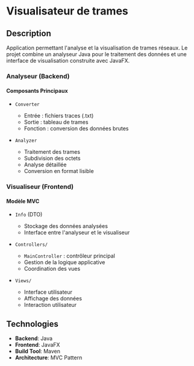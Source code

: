 # Visualisateur de trames

##  Description

Application permettant l'analyse et la visualisation de trames réseaux. Le projet combine un analyseur Java pour le traitement des données et une interface de visualisation construite avec JavaFX.

### Analyseur (Backend)

#### Composants Principaux
* `Converter`
  - Entrée : fichiers traces (.txt)
  - Sortie : tableau de trames
  - Fonction : conversion des données brutes

* `Analyzer`
  - Traitement des trames
  - Subdivision des octets
  - Analyse détaillée
  - Conversion en format lisible

### Visualiseur (Frontend)

#### Modèle MVC
* `Info` (DTO)
  - Stockage des données analysées
  - Interface entre l'analyseur et le visualiseur

* `Controllers/`
  - `MainController` : contrôleur principal
  - Gestion de la logique applicative
  - Coordination des vues

* `Views/`
  - Interface utilisateur
  - Affichage des données
  - Interaction utilisateur

## Technologies

- **Backend**: Java
- **Frontend**: JavaFX
- **Build Tool**: Maven
- **Architecture**: MVC Pattern
